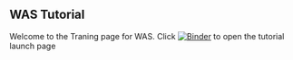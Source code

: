 ## WAS Tutorial

Welcome to the Traning page for WAS.  Click [![Binder](http://mybinder.org/badge.svg)](http://mybinder.org:/repo/akaufman10/was)
 to open the tutorial launch page

